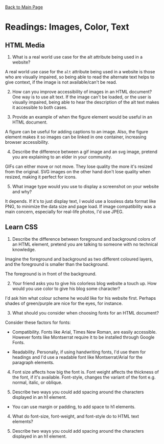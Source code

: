[Back to Main Page](https://roguestar112.github.io/reading-notes/)

# Readings: Images, Color, Text

## HTML Media

1. What is a real world use case for the alt attribute being used in a website?

A real world use case for the `alt` attribute being used in a website is those who are visually impaired, so being able to read the alternate text helps to give context, if the image is not available/can't be read.

2. How can you improve accessibility of images in an HTML document?
 One way is to use alt text. If the image can't be loaded, or the user is visually impaired, being able to hear the description of the alt text makes it accessible to both cases.

3. Provide an example of when the figure element would be useful in an HTML document.

A figure can be useful for adding captions to an image.
Also, the figure element makes it so images can be linked in one container, increasing browser accessibility.

4. Describe the difference between a gif image and an svg image, pretend you are explaining to an elder in your community.

GIFs can either move or not move. They lose quality the more it's resized from the original. SVG images on the other hand don't lose quality when resized, making it perfect for icons.

5. What image type would you use to display a screenshot on your website and why?

It depends. If it's to just display text, I would use a lossless data format like PNG, to minimize
the data size and page load. If image compatibility was a main concern, especially for real-life photos, I'd use
JPEG.

## Learn CSS


1. Describe the difference between foreground and background colors of an HTML element, pretend you are talking to someone with no technical knowledge.

Imagine the foreground and background as two different coloured layers, and the foreground is smaller than the background.

The foreground is in front of the background.

2. Your friend asks you to give his colorless blog website a touch up. How would you use color to give his blog some character?

I'd ask him what colour scheme he would like for his website first. Perhaps shades of green/purple are nice for the eyes, for instance.

3. What should you consider when choosing fonts for an HTML document?

Consider these factors for fonts:
- Compatibility. Fonts like Arial, Times New Roman, are easily accessible. However fonts like Montserrat require it to be installed through Google Fonts.

- Readability. Personally, if using handwriting fonts, I'd use them for headings and I'd use a readable font like Montserrat/Arial for the paragraph elements.


4. Font size affects how big the font is. Font weight affects the thickness of the font, if it's available. Font-style, changes the variant of the font e.g. normal, italic, or oblique.

5. Describe two ways you could add spacing around the characters displayed in an h1 element.

- You can use margin or padding, to add space to h1 elements.






4. What do font-size, font-weight, and font-style do to HTML text elements?

5. Describe two ways you could add spacing around the characters displayed in an h1 element.
